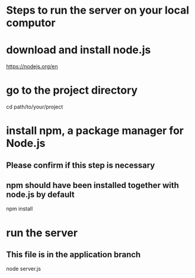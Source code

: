 # Steps to run the server on your local computor

# download and install node.js
https://nodejs.org/en

# go to the project directory
cd path/to/your/project

# install npm, a package manager for Node.js
## Please confirm if this step is necessary
## npm should have been installed together with node.js by default 

npm install

# run the server
## This file is in the application branch
node server.js
